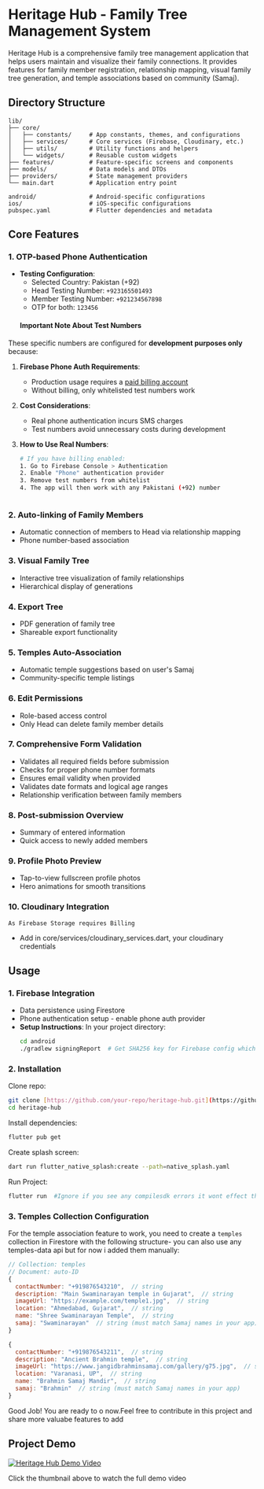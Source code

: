 # Heritage Hub - Family Tree Management System

Heritage Hub is a comprehensive family tree management application that helps users maintain and visualize their family connections. It provides features for family member registration, relationship mapping, visual family tree generation, and temple associations based on community (Samaj).

## Directory Structure

```plaintext
lib/
├── core/
│   ├── constants/     # App constants, themes, and configurations
│   ├── services/      # Core services (Firebase, Cloudinary, etc.)
│   ├── utils/         # Utility functions and helpers
│   └── widgets/       # Reusable custom widgets
├── features/          # Feature-specific screens and components
├── models/            # Data models and DTOs
├── providers/         # State management providers
└── main.dart          # Application entry point

android/               # Android-specific configurations
ios/                   # iOS-specific configurations
pubspec.yaml           # Flutter dependencies and metadata
```



## Core Features

### 1. OTP-based Phone Authentication
- **Testing Configuration**:
  - Selected Country: Pakistan (+92)
  - Head Testing Number: `+923165501493`
  - Member Testing Number: `+921234567898`
  - OTP for both: `123456`
  #### Important Note About Test Numbers
These specific numbers are configured for **development purposes only** because:

  1. **Firebase Phone Auth Requirements**:
     - Production usage requires a [paid billing account](https://firebase.google.com/docs/auth/android/phone-auth#enable-phone-authentication)
     - Without billing, only whitelisted test numbers work
  
  2. **Cost Considerations**:
     - Real phone authentication incurs SMS charges
     - Test numbers avoid unnecessary costs during development
  
  3. **How to Use Real Numbers**:
     ```bash
     # If you have billing enabled:
     1. Go to Firebase Console > Authentication
     2. Enable "Phone" authentication provider
     3. Remove test numbers from whitelist
     4. The app will then work with any Pakistani (+92) number



### 2. Auto-linking of Family Members
- Automatic connection of members to Head via relationship mapping
- Phone number-based association

### 3. Visual Family Tree
- Interactive tree visualization of family relationships
- Hierarchical display of generations

### 4. Export Tree
- PDF generation of family tree
- Shareable export functionality

### 5. Temples Auto-Association
- Automatic temple suggestions based on user's Samaj
- Community-specific temple listings

### 6. Edit Permissions
- Role-based access control
- Only Head can delete family member details

### 7. Comprehensive Form Validation
- Validates all required fields before submission
- Checks for proper phone number formats
- Ensures email validity when provided
- Validates date formats and logical age ranges
- Relationship verification between family members

### 8. Post-submission Overview
- Summary of entered information
- Quick access to newly added members

### 9. Profile Photo Preview
- Tap-to-view fullscreen profile photos
- Hero animations for smooth transitions

### 10. Cloudinary Integration  
`As Firebase Storage requires Billing`
- Add in core/services/cloudinary_services.dart, your cloudinary credentials


## Usage

### 1. Firebase Integration
- Data persistence using Firestore
- Phone authentication setup - enable phone auth provider
- **Setup Instructions**:
  In your project directory:
  ```bash
  cd android
  ./gradlew signingReport  # Get SHA256 key for Firebase config which will verify your device.Add it in SHA-FingerPrint field in settings in Project Android App
  ```

### 2. Installation
Clone repo:
  ```bash
 git clone [https://github.com/your-repo/heritage-hub.git](https://github.com/JavTahir/HeritageHub.git)
 cd heritage-hub
  ```

Install dependencies:
  ```bash
flutter pub get
  ```

Create splash screen:
  ```bash
 dart run flutter_native_splash:create --path=native_splash.yaml
  ```

Run Project:
  ```bash
flutter run  #Ignore if you see any compilesdk errors it wont effect the build
  ```


### 3. Temples Collection Configuration

For the temple association feature to work, you need to create a `temples` collection in Firestore with the following structure- you can also use any temples-data api
but for now i added them manually:

```javascript
// Collection: temples
// Document: auto-ID 
{
  contactNumber: "+919876543210",  // string
  description: "Main Swaminarayan temple in Gujarat",  // string
  imageUrl: "https://example.com/temple1.jpg",  // string
  location: "Ahmedabad, Gujarat",  // string
  name: "Shree Swaminarayan Temple",  // string
  samaj: "Swaminarayan"  // string (must match Samaj names in your app)
}

{
  contactNumber: "+919876543211",  // string
  description: "Ancient Brahmin temple",  // string
  imageUrl: "https://www.jangidbrahminsamaj.com/gallery/g75.jpg",  // string
  location: "Varanasi, UP",  // string
  name: "Brahmin Samaj Mandir",  // string
  samaj: "Brahmin"  // string (must match Samaj names in your app)
}
```

Good Job! You are ready to o now.Feel free to contribute in this project and share more valuabe features to add

## Project Demo
[![Heritage Hub Demo Video](https://drive.google.com/thumbnail?id=1LFD9Z5tgqAppt6ZeF0wkjqrx5K_HNUXb)](https://drive.google.com/file/d/1LFD9Z5tgqAppt6ZeF0wkjqrx5K_HNUXb/view?usp=sharing)

Click the thumbnail above to watch the full demo video

